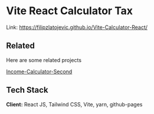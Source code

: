 
# Vite React Calculator Tax

Link: https://filipzlatojevic.github.io/Vite-Calculator-React/


## Related

Here are some related projects

[Income-Calculator-Second](https://github.com/filipzlatojevic/Income-Calculator-Second)


## Tech Stack

**Client:** React JS, Tailwind CSS, Vite, yarn, github-pages

